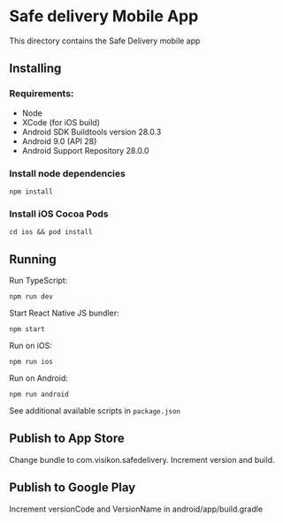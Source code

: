 # Safe delivery Mobile App

This directory contains the Safe Delivery mobile app

## Installing

### Requirements:

-   Node
-   XCode (for iOS build)
-   Android SDK Build­tools version 28.0.3
-   Android 9.0 (API 28)
-   Android Support Repository 28.0.0

### Install node dependencies

```
npm install
```

### Install iOS Cocoa Pods

```
cd ios && pod install
```

## Running

Run TypeScript:

```
npm run dev
```

Start React Native JS bundler:

```
npm start
```

Run on iOS:

```
npm run ios
```

Run on Android:

```
npm run android
```

See additional available scripts in `package.json`

## Publish to App Store

Change bundle to com.visikon.safedelivery. Increment version and build.

## Publish to Google Play

Increment versionCode and VersionName in android/app/build.gradle
